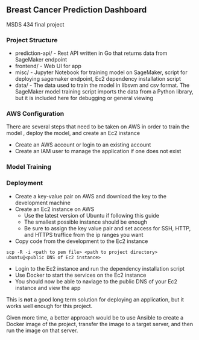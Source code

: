 Breast Cancer Prediction Dashboard
---
MSDS 434 final project

### Project Structure
- prediction-api/ - Rest API written in Go that returns data from SageMaker
endpoint
- frontend/ - Web UI for app
- misc/ - Jupyter Notebook for training model on SageMaker, script for deploying
sagemaker endpoint, Ec2 dependency installation script
- data/ - The data used to train the model in libsvm and csv format. The
SageMaker model training script imports the data from a Python library, but it
is included here for debugging or general viewing

### AWS Configuration
There are several steps that need to be taken on AWS in order to train the model
, deploy the model, and create an Ec2 instance
- Create an AWS account or login to an existing account
- Create an IAM user to manage the application if one does not exist

### Model Training

### Deployment
- Create a key-value pair on AWS and download the key to the development machine
- Create an Ec2 instance on AWS
    - Use the latest version of Ubuntu if following this guide
    - The smallest possible instance should be enough
    - Be sure to assign the key value pair and set access for SSH, HTTP, and
HTTPS traffice from the ip ranges you want
- Copy code from the development to the Ec2 instance
```
scp -R -i <path to pem file> <path to project directory> ubuntu@<public DNS of Ec2 instance>
```
- Login to the Ec2 instance and run the dependency installation script
- Use Docker to start the services on the Ec2 instance
- You should now be able to naviage to the public DNS of your Ec2 instance and
view the app

This is **not** a good long term solution for deploying an application, but it
works well enough for this project.

Given more time, a better approach would be to use Ansible to create a Docker
image of the project, transfer the image to a target server, and then run the
image on that server.
